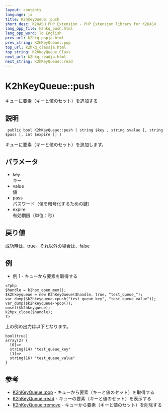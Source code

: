 ```yaml
---
layout: contents
language: ja
title: K2hKeyQueue::push
short_desc: K2HASH PHP Extension - PHP Extension library for K2HASH
lang_opp_file: k2hkq_push.html
lang_opp_word: To English
prev_url: k2hkq_popja.html
prev_string: K2hKeyQueue::pop
top_url: k2hkq_classja.html
top_string: K2hKeyQueue Class
next_url: k2hkq_readja.html
next_string: K2hKeyQueue::read
---
```


# K2hKeyQueue::push
キューに要素（キーと値のセット）を追加する

## 説明

```
 public bool K2hKeyQueue::push ( string $key , string $value [, string $pass [, int $expire ]] )
```

キューに要素（キーと値のセット）を追加します。 

## パラメータ
- key  
キー
- value  
値
- pass  
パスワード（値を暗号化するための鍵）
- expire  
有効期限（単位：秒）

## 戻り値
成功時は、true。それ以外の場合は、false

## 例
- 例 1 - キューから要素を取得する

```
<?php
$handle = k2hpx_open_mem();
$k2hkeyqueue = new K2hKeyQueue($handle, true, "test_queue_");
var_dump($k2hkeyqueue->push("test_queue_key", "test_queue_value"));
var_dump($k2hkeyqueue->pop());
unset($k2hkeyqueue);
k2hpx_close($handle);
?>
```

上の例の出力は以下となります。

```
bool(true)
array(2) {
  [0]=>
  string(14) "test_queue_key"
  [1]=>
  string(16) "test_queue_value"
}
```


## 参考
- [K2hKeyQueue::pop](k2hkq_popja.html) - キューから要素（キーと値のセット）を取得する
- [K2hKeyQueue::read](k2hkq_readja.html) - キューの要素（キーと値のセット）を表示する
- [K2hKeyQueue::remove](k2hkq_removeja.html) - キューから要素（キーと値のセット）を削除する
